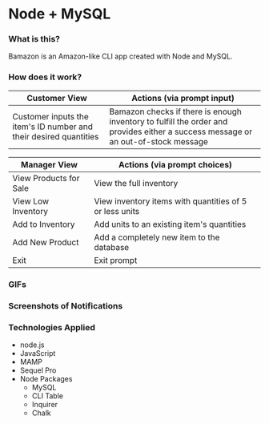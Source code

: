 # Node + MySQL

### What is this?

Bamazon is an Amazon-like CLI app created with Node and MySQL.

### How does it work?

Customer View | Actions (via prompt input)
--------------- | -----------------------------
Customer inputs the item's ID number and their desired quantities | Bamazon checks if there is enough inventory to fulfill the order and provides either a success message or an out-of-stock message

Manager View | Actions (via prompt choices)
--------------- | -----------------------------
View Products for Sale | View the full inventory
View Low Inventory | View inventory items with quantities of 5 or less units
Add to Inventory | Add units to an existing item's quantities
Add New Product | Add a completely new item to the database
Exit | Exit prompt

### GIFs

### Screenshots of Notifications

### Technologies Applied

* node.js
* JavaScript
* MAMP
* Sequel Pro
* Node Packages
    * MySQL
    * CLI Table
    * Inquirer
    * Chalk